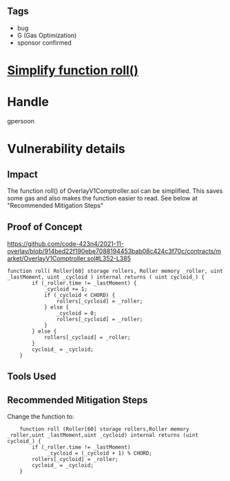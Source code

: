 ## Tags

- bug
- G (Gas Optimization)
- sponsor confirmed

# [Simplify function roll()](https://github.com/code-423n4/2021-11-overlay-findings/issues/68) 

# Handle

gpersoon


# Vulnerability details

## Impact
The function roll() of OverlayV1Comptroller.sol can be simplified.
This saves some gas and also makes the function easier to read. 
See below at "Recommended Mitigation Steps"

## Proof of Concept
https://github.com/code-423n4/2021-11-overlay/blob/914bed22f190ebe7088194453bab08c424c3f70c/contracts/market/OverlayV1Comptroller.sol#L352-L385
```JS
function roll( Roller[60] storage rollers, Roller memory _roller, uint _lastMoment, uint _cycloid ) internal returns ( uint cycloid_) {
        if (_roller.time != _lastMoment) {
            _cycloid += 1;
            if (_cycloid < CHORD) {
                rollers[_cycloid] = _roller;
            } else {
                _cycloid = 0;
                rollers[_cycloid] = _roller;
            }
        } else {
            rollers[_cycloid] = _roller;
        }
        cycloid_ = _cycloid;
    }
```

## Tools Used

## Recommended Mitigation Steps
Change the function to:
```JS
    function roll (Roller[60] storage rollers,Roller memory _roller,uint _lastMoment,uint _cycloid) internal returns (uint cycloid_) {
        if (_roller.time != _lastMoment) 
             _cycloid = (_cycloid + 1) % CHORD;                              
        rollers[_cycloid] = _roller;
        cycloid_ = _cycloid;
    }
```



